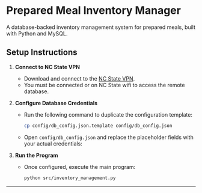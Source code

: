 # Prepared Meal Inventory Manager

A database-backed inventory management system for prepared meals, built with Python and MySQL.

## Setup Instructions

1. **Connect to NC State VPN**  
   - Download and connect to the [NC State VPN](https://ncsu.service-now.com/sp/en?id=kb_article&sys_id=232ec94d97e7f154a1e5f0c0f053af27).  
   - You must be connected or on NC State wifi to access the remote database.

2. **Configure Database Credentials**  
   - Run the following command to duplicate the configuration template:
     ```bash
     cp config/db_config.json.template config/db_config.json
     ```
   - Open `config/db_config.json` and replace the placeholder fields with your actual credentials:

3. **Run the Program**  
   - Once configured, execute the main program:
     ```bash
     python src/inventory_management.py
     ```

---
